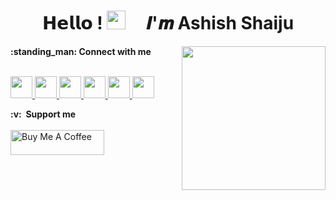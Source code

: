 <h1 align="center">𝗛𝗲𝗹𝗹𝗼 ! <img src="https://raw.githubusercontent.com/MartinHeinz/MartinHeinz/master/wave.gif"  width="30px"> &nbsp; &nbsp; 𝑰'𝒎 Ashish Shaiju</h1> <img align='right' src="https://media.giphy.com/media/M9gbBd9nbDrOTu1Mqx/giphy.gif" width="230">


  <summary><b>:standing_man: Connect with me</b></summary>
  <br/>
<p align="left">
    <a href="https://t.me/Ashish_Shaiju">
        <img height="35px" src="https://img.icons8.com/fluent/48/000000/telegram-app.png" />
    </a>
    <a href="https://facebook.com/ashishshaiju/">
        <img height="35px" src="https://img.icons8.com/fluent/48/000000/facebook-new.png" />
    </a>
    <a href="https://instagram.com/ashish_shaiju/">
        <img height="35px" src="https://img.icons8.com/fluent/48/000000/instagram-new.png" />
    </a>
    <a href="https://twitter.com/ashish_shaiju">
        <img height="35px" src="https://img.icons8.com/fluent/48/000000/twitter.png" />
    </a>
    <a href="mailto:ashishshaiju@gmail.com">
        <img height="35px" src="https://img.icons8.com/color/48/000000/gmail-new.png" />
    </a>
    <a href="https://github.com/ashishshaiju">
        <img height="35px" src="https://img.icons8.com/ios-filled/50/000000/github.png" />
    </a>
</p>



  <summary><b>:v: &nbsp;Support me</b></summary>
  <br/>
       <a href="https://www.buymeacoffee.com/ashishshaiju" target="_blank"><img src="https://cdn.buymeacoffee.com/buttons/v2/default-yellow.png" alt="Buy Me A Coffee" style="height: 40px !important;width: 150px !important;" ></a>
    </a>



